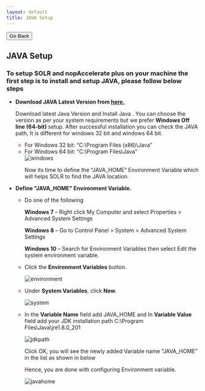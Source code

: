 ```yaml
---
layout: default
title: JAVA Setup
---
```

<div class="backtoprevpage">
  <button id="backButton">Go Back</button>
</div>
<div class="page-title">
  <h2>JAVA Setup</h2>
</div>
<div class="sub-section">
  <div class="sub-title">
    <h3>
      <span>To setup SOLR and nopAccelerate plus on your machine the first step is to install and setup JAVA, please follow below steps</span>
    </h3>
  </div>
  <div class="section-content">
    <ul class="info-badges">
      <li>
        <div class="subinfo-title">
          <strong>Download JAVA Latest Version from <a href="https://java.com/en/download/manual.jsp" target="_blank">here.</a></strong>
        </div>
        <div class="subinfo-content">
          <p>Download latest Java Version and Install Java . You can choose the version as per your system requirements but we prefer <strong>Windows Off line (64-bit)</strong> setup. After successful installation you can check the JAVA path, It is different for windows 32 bit and windows 64 bit.</p>
          <ul class="subinfo-badges">
            <li>For Windows 32 bit: “C:\Program Files (x86)\Java”</li>
            <li>
              <span>For Windows 64 bit: “C:\Program Files\Java”</span>
              <div class="product-img">
                <img src="/nopaccelerateplus/assets/images/windows.png" alt="windows" />
              </div>
              <p>Now its time to define the “JAVA_HOME” Environment Variable which will helps SOLR to find the JAVA location.</p>
            </li>
          </ul>
        </div>
      </li>
      <li>
        <div class="subinfo-title">
          <strong>Define "JAVA_HOME"  Environment Variable.</strong>
        </div>
        <div class="subinfo-content">
          <ul class="subinfo-badges">
            <li>
              <p>Do one of the following</p>
              <p><strong>Windows 7</strong> – Right click My Computer and select Properties > Advanced System Settings</p>
              <p><strong>Windows 8</strong> – Go to Control Panel > System > Advanced System Settings</p>
              <p><strong>Windows 10</strong> – Search for Environment Variables then select Edit the system environment variable.</p>
            </li>
            <li>
              <p>Click the <strong>Environment Variables</strong> button.</p>
              <div class="product-img">
                <img src="/nopaccelerateplus/assets/images/environmentvariable.png" alt="environment" />
              </div>
            </li>
            <li>
              <p>Under <strong>System Variables</strong>, click <strong>New</strong>.</p>
              <div class="product-img">
                <img src="/nopaccelerateplus/assets/images/system-variable.png" alt="system" />
              </div>
            </li>
            <li>
              <p>In the <strong>Variable Name</strong> field add JAVA_HOME and In <strong>Variable Value</strong> field add your JDK installation path C:\Program Files\Java\jre1.8.0_201</p>
              <div class="product-img">
                <img src="/nopaccelerateplus/assets/images/jdkpath.png" alt="jdkpath" />
              </div>
              <p>Click OK, you will see the newly added Variable name “JAVA_HOME” in the list as shown in below</p>
              <p>Hence, you are done with configuring Environment variable.</p>
              <div class="product-img">
                <img src="/nopaccelerateplus/assets/images/javahome.png" alt="javahome" />
              </div>
            </li>
          </ul>
        </div>
      </li>
    </ul>
  </div>
</div>  
